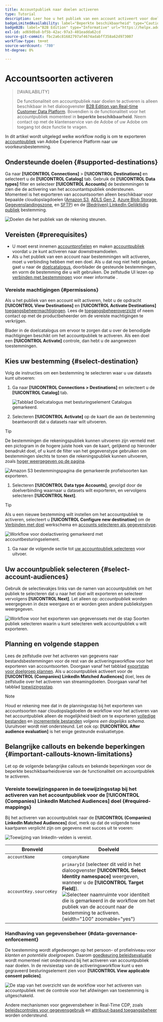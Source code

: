 ```yaml
---
title: Accountpubliek naar doelen activeren
type: Tutorial
description: Leer hoe u het publiek van een account activeert voor doelen
badgeLimitedAvailability: label="Beperkte beschikbaarheid" type="Caution"
badgeB2B: label="B2B Edition" type="Informative" url="https://helpx.adobe.com/legal/product-descriptions/real-time-customer-data-platform-b2b-edition-prime-and-ultimate-packages.html newtab=true"
exl-id: ad69d0a8-bf5b-42ac-97a3-401eadda62cd
source-git-commit: fbc2a6c81682797af4674adabff358a62d973007
workflow-type: tm+mt
source-wordcount: '780'
ht-degree: 0%

---
```


# Accountsoorten activeren

>[!AVAILABILITY]
>
>De functionaliteit om accountpubliek naar doelen te activeren is alleen beschikbaar in het dialoogvenster [B2B Edition van Real-time Customer Data Platform](../../rtcdp/b2b-overview.md). Bovendien is de functionaliteit voor het accountpubliek momenteel in **beperkte beschikbaarheid**. Neem contact op met de klantenservice van de Adobe of uw Adobe om toegang tot deze functie te vragen.

In dit artikel wordt uitgelegd welke workflow nodig is om te exporteren [accountpubliek](/help/segmentation/ui/account-audiences.md) van Adobe Experience Platform naar uw voorkeursbestemming.

## Ondersteunde doelen {#supported-destinations}

Ga naar **[!UICONTROL Connections]** > **[!UICONTROL Destinations]** en selecteert u de **[!UICONTROL Catalog]** tab. Gebruik de **[!UICONTROL Data types]** filter en selecteer **[!UICONTROL Accounts]** de bestemmingen te zien die de activering van het accountantspubliek ondersteunen. Momenteel is het exporteren van accountsoorten alleen beschikbaar voor bepaalde cloudopslagdoelen ([Amazon S3](/help/destinations/catalog/cloud-storage/amazon-s3.md), [ADLS Gen 2](/help/destinations/catalog/cloud-storage/adls-gen2.md), [Azure Blob Storage](/help/destinations/catalog/cloud-storage/azure-blob.md), [Gegevenslandingszone](/help/destinations/catalog/cloud-storage/data-landing-zone.md), en [SFTP](/help/destinations/catalog/cloud-storage/sftp.md)) en de [(Bedrijven) LinkedIn Gelijktijdig publiek](/help/destinations/catalog/social/linkedin.md) bestemming.

![Doelen die het publiek van de rekening steunen.](/help/destinations/assets/ui/activate-account-audiences/data-types-filter.png)

## Vereisten {#prerequisites}

* U moet eerst innemen [accountprofielen](/help/rtcdp/accounts/account-profile-overview.md) en maken [accountpubliek](/help/segmentation/ui/account-audiences.md) voordat u ze kunt activeren naar downstreamdoelen.
* Als u het publiek van een account naar bestemmingen wilt activeren, moet u verbinding hebben met een doel. Als u dat nog niet hebt gedaan, gaat u naar de [doelcatalogus](../catalog/overview.md), doorblader de gesteunde bestemmingen, en vorm de bestemming die u wilt gebruiken. De zelfstudie UI lezen op [verbinden met bestemmingen](./connect-destination.md) voor meer informatie .

### Vereiste machtigingen {#permissions}

Als u het publiek van een account wilt activeren, hebt u de opdracht **[!UICONTROL View Destinations]** en **[!UICONTROL Activate Destinations]** [toegangsbeheermachtigingen](/help/access-control/home.md#permissions). Lees de [toegangsbeheeroverzicht](/help/access-control/ui/overview.md) of neem contact op met de productbeheerder om de vereiste machtigingen te verkrijgen.

Blader in de doelcatalogus om ervoor te zorgen dat u over de benodigde machtigingen beschikt om het accountpubliek te activeren. Als een doel een **[!UICONTROL Activate]** controle, dan hebt u de aangewezen toestemmingen.

## Kies uw bestemming {#select-destination}

Volg de instructies om een bestemming te selecteren waar u uw datasets kunt uitvoeren:

1. Ga naar **[!UICONTROL Connections > Destinations]** en selecteert u de **[!UICONTROL Catalog]** tab.

   ![Tabblad Doelcatalogus met besturingselement Catalogus gemarkeerd.](/help/destinations/assets/ui/export-datasets/catalog-tab.png)

1. Selecteren **[!UICONTROL Activate]** op de kaart die aan de bestemming beantwoordt dat u datasets naar wilt uitvoeren.

>[!TIP]
>
>De bestemmingen die rekeningspubliek kunnen uitvoeren zijn vermeld met een pictogram in de hogere juiste hoek van de kaart, gelijkend op hieronder benadrukt doel, of u kunt de filter van het gegevenstype gebruiken om bestemmingen slechts te tonen die rekeningspubliek kunnen uitvoeren, zoals [hoger weergegeven op de pagina](#supported-destinations).

![Amazon S3 bestemmingspagina die gemarkeerde profielsoorten kan exporteren.](/help/destinations/assets/ui/activate-account-audiences/amazon-s3-icon-activate-account-audiences.png)

1. Selecteren **[!UICONTROL Data type Accounts]**, gevolgd door de doelverbinding waarnaar u datasets wilt exporteren, en vervolgens selecteren **[!UICONTROL Next]**.

>[!TIP]
> 
>Als u een nieuwe bestemming wilt instellen om het accountpubliek te activeren, selecteert u **[!UICONTROL Configure new destination]** om de [Verbinden met doel](/help/destinations/ui/connect-destination.md) werkschema en [accounts selecteren als gegevenstype](/help/destinations/ui/connect-destination.md#segment-activation-or-dataset-exports).

![Workflow voor doelactivering gemarkeerd met accountbesturingselement.](/help/destinations/assets/ui/activate-account-audiences/activate-account-audiences-highlighted.png)

1. Ga naar de volgende sectie tot [uw accountpubliek selecteren](#select-profile-audiences) voor uitvoer.

## Uw accountpubliek selecteren {#select-account-audiences}

Gebruik de selectievakjes links van de namen van accountpubliek om het publiek te selecteren dat u naar het doel wilt exporteren en selecteer vervolgens **[!UICONTROL Next]**. Let alleen op: *accountpubliek* worden weergegeven in deze weergave en er worden geen andere publiekstypen weergegeven.

![Workflow voor het exporteren van gegevenssets met de stap Soorten publiek selecteren waarin u kunt selecteren welk accountpubliek u wilt exporteren.](/help/destinations/assets/ui/activate-account-audiences/select-account-audiences.png)

## Planning en volgende stappen

Lees de zelfstudie over het activeren van gegevens naar bestandsbestemmingen voor de rest van de activeringsworkflow voor het exporteren van accountsoorten. Doorgaan vanaf het tabblad [exportstap voor doelgroep plannen](/help/destinations/ui/activate-batch-profile-destinations.md#scheduling). Als u accountpubliek activeert voor de **[!UICONTROL (Companies) LinkedIn Matched Audiences]** doel, lees de zelfstudie over het activeren van streamingdoelen. Doorgaan vanaf het tabblad [toewijzingsstap](/help/destinations/ui/activate-segment-streaming-destinations.md#mapping).

>[!NOTE]
>
>Houd er rekening mee dat in de planningsstap bij het exporteren van accountsoorten naar cloudopslagdoelen de workflow voor het activeren van het accountpubliek alleen de mogelijkheid biedt om te exporteren [volledige bestanden](/help/destinations/ui/activate-batch-profile-destinations.md#export-full-files) en [incrementele bestanden](/help/destinations/ui/activate-batch-profile-destinations.md#export-incremental-files) _volgens een dagelijks schema_. Uuruitvoer wordt niet ondersteund. Let ook op: **[!UICONTROL After audience evaluation]** is het enige gesteunde evaluatietype.

## Belangrijke callouts en bekende beperkingen {#important-callouts-known-limitations}

Let op de volgende belangrijke callouts en bekende beperkingen voor de beperkte beschikbaarheidsversie van de functionaliteit om accountpubliek te activeren.

### Vereiste toewijzingsparen in de toewijzingsstap bij het activeren van het accountpubliek voor de **[!UICONTROL (Companies) LinkedIn Matched Audiences]** doel {#required-mappings}

Bij het activeren van accountpubliek naar de **[!UICONTROL (Companies) LinkedIn Matched Audiences]** doel, merk op dat de volgende twee kaartparen verplicht zijn om gegevens met succes uit te voeren:

![Toewijzing van linkedIn-velden is vereist.](/help/destinations/assets/ui/activate-account-audiences/linkedin-mapping-required-fields.png)

| Bronveld | Doelveld |
|---------|----------|
| `accountName` | `companyName` |
| `accountKey.sourceKey` | `primaryId` (selecteer dit veld in het dialoogvenster **[!UICONTROL Select Identity namespace]** weergeven, wanneer u de **[!UICONTROL Target Field]**). <br> ![Selecteer naamruimte voor identiteit die is gemarkeerd in de workflow om het publiek van de account naar de bestemming te activeren.](/help/destinations/assets/ui/activate-account-audiences/identity-namespace-highlighted.png "Selecteer naamruimte voor identiteit die is gemarkeerd in de workflow om het publiek van de account naar de bestemming te activeren."){width="100" zoomable="yes"} |

### Handhaving van gegevensbeheer {#data-governance-enforcement}

De toestemming wordt afgedwongen op het persoon- of profielniveau voor *klanten en potentiële doelgroepen*. Daarom  [goedkeuring beleidsevaluatie](/help/data-governance/enforcement/auto-enforcement.md#consent-policy-evaluation) wordt momenteel niet ondersteund bij het activeren van accountpubliek naar doelen. In de revisiestap van de activeringsworkflow kunt u een gegraveerd besturingselement zien voor **[!UICONTROL View applicable consent policies]**.

![De stap van het overzicht van de workflow voor het activeren van accountpubliek met de controle voor het afdwingen van toestemming is uitgeschakeld.](/help/destinations/assets/ui/activate-account-audiences/consent-checks-greyed-out.png)

Andere mechanismen voor gegevensbeheer in Real-Time CDP, zoals [beleidscontroles voor gegevensgebruik](/help/data-governance/enforcement/auto-enforcement.md#consent-policy-evaluation) en [attribuut-based toegangsbeheer](/help/destinations/home.md#attribute-based-access) worden ondersteund.
